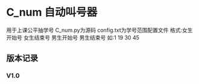 # C_num 自动叫号器
用于上课公平抽学号
C_num.py为源码
config.txt为学号范围配置文件
格式:女生开始号 女生结束号 男生开始号 男生结束号
如:1 19 30 45
## 版本记录
### V1.0

